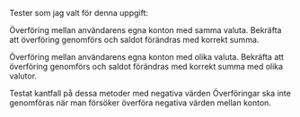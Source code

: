 Tester som jag valt för denna uppgift: 

Överföring mellan användarens egna konton med samma valuta.
Bekräfta att överföring genomförs och saldot förändras med korrekt summa.

Överföring mellan användarens egna konton med olika valuta.
Bekräfta att överföring genomförs och saldot förändras med korrekt summa med olika valutor.

Testat kantfall på dessa metoder med negativa värden
Överföringar ska inte genomföras när man försöker överföra negativa värden mellan konton.


